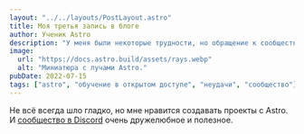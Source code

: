 ```yaml
---
layout: "../../layouts/PostLayout.astro"
title: Моя третья запись в блоге
author: Ученик Astro
description: "У меня были некоторые трудности, но обращение к сообществу за помощью действительно помогло!"
image:
  url: "https://docs.astro.build/assets/rays.webp"
  alt: "Миниатюра с лучами Astro."
pubDate: 2022-07-15
tags: ["astro", "обучение в открытом доступе", "неудачи", "сообщество"]
---
```


Не всё всегда шло гладко, но мне нравится создавать проекты с Astro. И [сообщество в Discord](https://astro.build/chat) очень дружелюбное и полезное.
